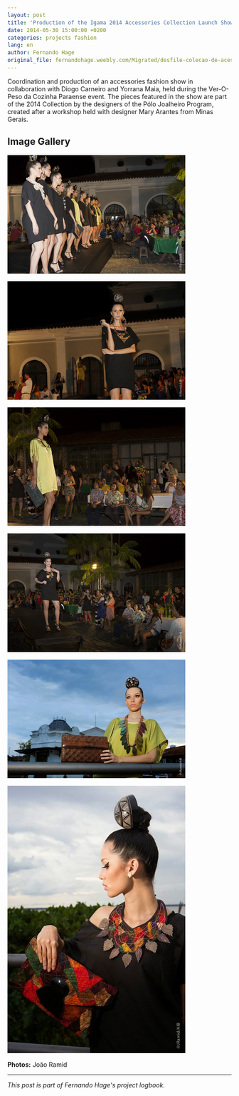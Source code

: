 ```yaml
---
layout: post
title: 'Production of the Igama 2014 Accessories Collection Launch Show'
date: 2014-05-30 15:00:00 +0200
categories: projects fashion
lang: en
author: Fernando Hage
original_file: fernandohage.weebly.com/Migrated/desfile-colecao-de-acessorios-2014.html
---
```


Coordination and production of an accessories fashion show in collaboration with Diogo Carneiro and Yorrana Maia, held during the Ver-O-Peso da Cozinha Paraense event. The pieces featured in the show are part of the 2014 Collection by the designers of the Pólo Joalheiro Program, created after a workshop held with designer Mary Arantes from Minas Gerais.

## Image Gallery


![Production of the Igama 2014 Accessories Collection Launch Show](/assets/images/2014-05-30-desfile-colecao-acessorios-igama-2014-01.jpg)



![Production of the Igama 2014 Accessories Collection Launch Show](/assets/images/2014-05-30-desfile-colecao-acessorios-igama-2014-02.jpg)



![Production of the Igama 2014 Accessories Collection Launch Show](/assets/images/2014-05-30-desfile-colecao-acessorios-igama-2014-03.jpg)



![Production of the Igama 2014 Accessories Collection Launch Show](/assets/images/2014-05-30-desfile-colecao-acessorios-igama-2014-04.jpg)



![Production of the Igama 2014 Accessories Collection Launch Show](/assets/images/2014-05-30-desfile-colecao-acessorios-igama-2014-05.jpg)



![Production of the Igama 2014 Accessories Collection Launch Show](/assets/images/2014-05-30-desfile-colecao-acessorios-igama-2014-06.jpg)


**Photos:** João Ramid

---

*This post is part of Fernando Hage's project logbook.*